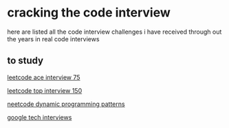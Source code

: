 # cracking the code interview

here are listed all the code interview challenges i have received through out the years in real code interviews

## to study

[leetcode ace interview 75](https://leetcode.com/studyplan/leetcode-75/)

[leetcode top interview 150](https://leetcode.com/studyplan/top-interview-150/)

[neetcode dynamic programming patterns](https://docs.google.com/spreadsheets/d/1pEzcVLdj7T4fv5mrNhsOvffBnsUH07GZk7c2jD-adE0/edit?gid=0#gid=0)

[google tech interviews](https://techdevguide.withgoogle.com/)
